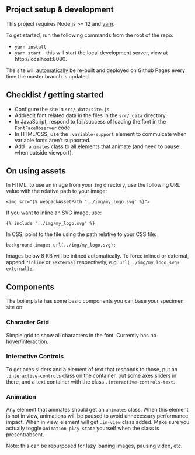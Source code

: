 ## Project setup & development

This project requires Node.js >= 12 and [yarn](https://yarnpkg.com/).

To get started, run the following commands from the root of the repo:

- `yarn install`
- `yarn start` - this will start the local development server, view at http://localhost:8080.

The site will [automatically](./.github/workflows/ci.yml) be re-built and deployed on Github Pages every time the master branch is updated.

## Checklist / getting started

- Configure the site in `src/_data/site.js`.
- Add/edit font related data in the files in the `src/_data` directory.
- In JavaScript, respond to fail/success of loading the font in the `FontFaceObserver` code.
- In HTML/CSS, use the `.variable-support` element to commuicate when variable fonts aren't supported.
- Add `.animates` class to all elements that animate (and need to pause when outside viewport).

## On using assets

In HTML, to use an image from your `img` directory, use the following URL value with the relative path to your image:

`<img src="{% webpackAssetPath '../img/my_logo.svg' %}">`

If you want to inline an SVG image, use:

`{% include '../img/my_logo.svg' %}`

In CSS, point to the file using the path relative to your CSS file:

`background-image: url(../img/my_logo.svg);`

Images below 8 KB will be inlined automatically. To force inlined or external, append `?inline` or `?external` respectively, e.g. `url(../img/my_logo.svg?external);`.

## Components

The boilerplate has some basic components you can base your specimen site on:

### Character Grid

Simple grid to show all characters in the font. Currently has no hover/interaction.

### Interactive Controls

To get axes sliders and a element of text that responds to those, put an `.interactive-controls` class on the container, put some axes sliders in there, and a text container with the class `.interactive-controls-text`.

### Animation

Any element that animates should get an `animates` class. When this element is not in view, animations will be paused to avoid unnecessary performance impact. When in view, element will get `.in-view` class added. Make sure you actually toggle `animation-play-state` yourself when the class is present/absent.

Note: this can be repurposed for lazy loading images, pausing video, etc.
